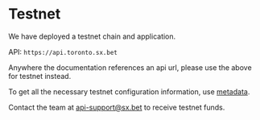 # Testnet

We have deployed a testnet chain and application.

API: `https://api.toronto.sx.bet`

Anywhere the documentation references an api url, please use the above for testnet instead. 

To get all the necessary testnet configuration information, use [metadata](#metadata).

Contact the team at [api-support@sx.bet](mailto:api-support@sx.bet) to receive testnet funds.